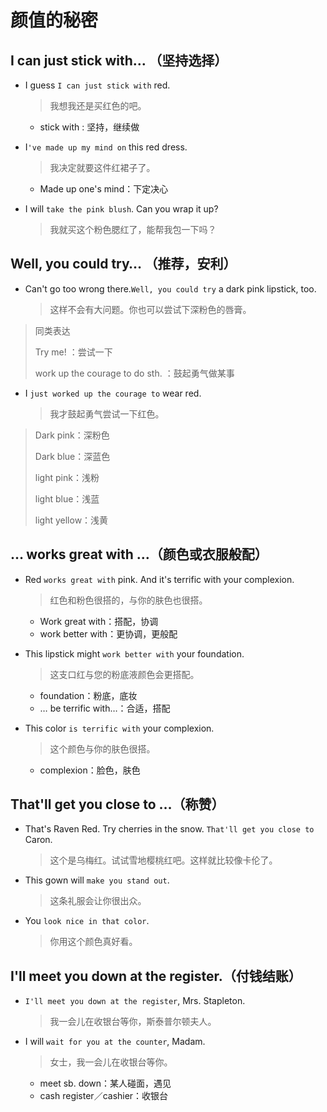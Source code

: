 # 颜值的秘密

## I can just stick with… （坚持选择）

- I guess `I can just stick with` red.

  > 我想我还是买红色的吧。

  - stick with : 坚持，继续做

- I`'ve made up my mind on` this red dress.

  > 我决定就要这件红裙子了。

  - Made up one's mind：下定决心

- I will `take the pink blush`. Can you wrap it up?

  > 我就买这个粉色腮红了，能帮我包一下吗？

## Well, you could try… （推荐，安利）

- Can't go too wrong there.`Well, you could try` a dark pink lipstick, too.

  > 这样不会有大问题。你也可以尝试下深粉色的唇膏。

> 同类表达
>
> Try me! ：尝试一下
>
> work up the courage to do sth. ：鼓起勇气做某事

- I `just worked up the courage to` wear red.

  > 我才鼓起勇气尝试一下红色。

> Dark pink：深粉色
>
> Dark blue：深蓝色
>
> light pink：浅粉
>
> light blue：浅蓝
>
> light yellow：浅黄

## … works great with …（颜色或衣服般配）

- Red `works great with` pink. And it's terrific with your complexion.

  > 红色和粉色很搭的，与你的肤色也很搭。

  - Work great with：搭配，协调
  - work better with：更协调，更般配

- This lipstick might `work better with` your foundation.

  > 这支口红与您的粉底液颜色会更搭配。

  - foundation：粉底，底妆
  - … be terrific with…：合适，搭配

- This color `is terrific with` your complexion.

  > 这个颜色与你的肤色很搭。

  - complexion：脸色，肤色

## That'll get you close to …（称赞）

- That's Raven Red. Try  cherries in the snow. `That'll get you close to` Caron.

  > 这个是乌梅红。试试雪地樱桃红吧。这样就比较像卡伦了。

- This gown will `make you stand out`.

  > 这条礼服会让你很出众。

- You `look nice in that color`.

  > 你用这个颜色真好看。

## I'll meet you down at the register.（付钱结账）

- `I'll meet you down at the register`, Mrs. Stapleton.

  > 我一会儿在收银台等你，斯泰普尔顿夫人。

- I will `wait for you at the counter`, Madam.

  > 女士，我一会儿在收银台等你。

  - meet sb. down：某人碰面，遇见
  - cash register／cashier：收银台